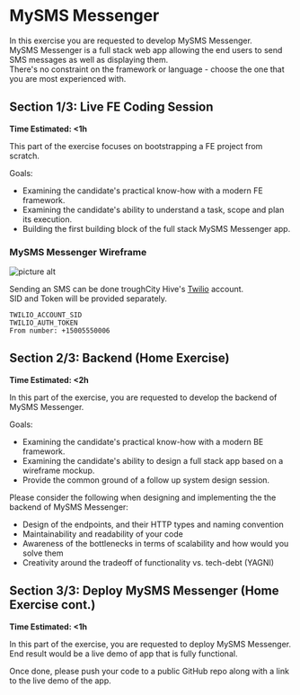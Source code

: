 # MySMS Messenger

In this exercise you are requested to develop MySMS Messenger.<br />
MySMS Messenger is a full stack web app allowing the end users to send SMS messages as well as displaying them.<br />
There's no constraint on the framework or language - choose the one that you are most experienced with.<br />

## Section 1/3: Live FE Coding Session
**Time Estimated: <1h**

This part of the exercise focuses on bootstrapping a FE project from scratch.


Goals:
* Examining the candidate's practical know-how with a modern FE framework.
* Examining the candidate's ability to understand a task, scope and plan its execution.
* Building the first building block of the full stack MySMS Messenger app.

### MySMS Messenger Wireframe
![picture alt](https://s3.us-west-2.amazonaws.com/assets.cityhive.net/MySMS-Messenger/mysmsmessengerwireframe.png "MySMS Messenger Wireframe")

Sending an SMS can be done troughCity Hive's [Twilio](https://twilio.com/ "Twilio") account.<br />
SID and Token will be provided separately.

```
TWILIO_ACCOUNT_SID
TWILIO_AUTH_TOKEN
From number: +15005550006
```

## Section 2/3: Backend (Home Exercise)
**Time Estimated: <2h**

In this part of the exercise, you are requested to develop the backend of MySMS Messenger.

Goals:
* Examining the candidate's practical know-how with a modern BE framework.
* Examining the candidate's ability to design a full stack app based on a wireframe mockup.
* Provide the common ground of a follow up system design session.

Please consider the following when designing and implementing the the backend of MySMS Messenger:
* Design of the endpoints, and their HTTP types and naming convention
* Maintainability and readability of your code
* Awareness of the bottlenecks in terms of scalability and how would you solve them
* Creativity around the tradeoff of functionality vs. tech-debt (YAGNI)

## Section 3/3: Deploy MySMS Messenger (Home Exercise cont.)
**Time Estimated: <1h**

In this part of the exercise, you are requested to deploy MySMS Messenger.<br />
End result would be a live demo of app that is fully functional.


Once done, please push your code to a public GitHub repo along with a link to the live demo of the app.<br />
